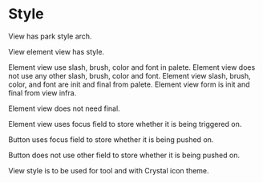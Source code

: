 # Style

View has park style arch.

View element view has style.

Element view use slash, brush, color and font in palete.
Element view does not use any other slash, brush, color and font.
Element view slash, brush, color, and font are init and final from palete.
Element view form is init and final from view infra.

Element view does not need final.

Element view uses focus field to store
whether it is being triggered on.

Button uses focus field to store whether 
it is being pushed on.

Button does not use other field to store whether 
it is being pushed on.

View style is to be used for tool and with Crystal icon theme.